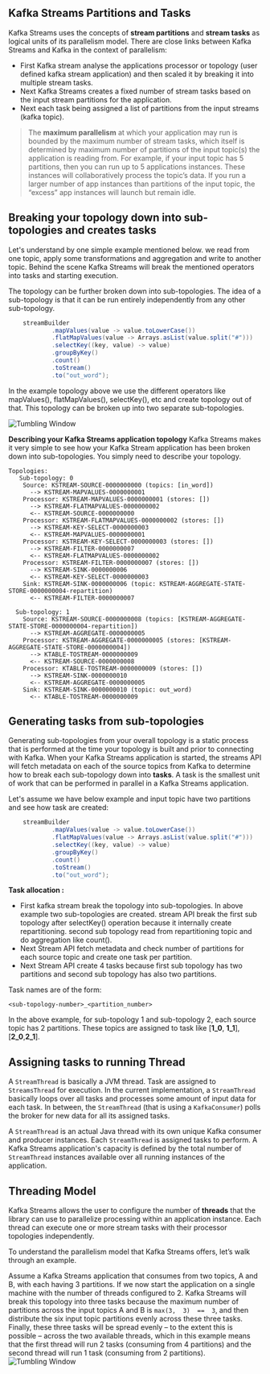 ## Kafka Streams Partitions and Tasks
Kafka Streams uses the concepts of  **stream partitions**  and  **stream tasks**  as logical units of its parallelism model. There are close links between Kafka Streams and Kafka in the context of parallelism:

 - First Kafka stream analyse the applications processor or topology (user defined kafka stream application) and then scaled it by breaking it into multiple stream tasks.
 - Next Kafka Streams creates a fixed number of stream tasks based on the input stream partitions for the application.
 - Next each task being assigned a list of partitions from the input streams (kafka topic).
 

> The **maximum parallelism** at which your application may run is bounded by the maximum number of stream tasks, which itself is determined by maximum number of partitions of the input topic(s) the application is reading from. For example, if your input topic has 5 partitions, then you can run up to 5 applications instances. These instances will collaboratively process the topic’s data. If you run a larger number of app instances than partitions of the input topic, the “excess” app instances will launch but remain idle.

##  Breaking your topology down into sub-topologies and creates tasks
Let's understand by one simple example mentioned below. we read from one topic, apply some transformations and aggregation and write to another topic. Behind the scene Kafka Streams will break the mentioned operators into tasks and starting execution.

The topology can be further broken down into sub-topologies. The idea of a sub-topology is that it can be run entirely independently from any other sub-topology.

```scala
    streamBuilder
            .mapValues(value -> value.toLowerCase())
            .flatMapValues(value -> Arrays.asList(value.split("#")))
            .selectKey((key, value) -> value)
            .groupByKey()
            .count()
            .toStream()
            .to("out_word");
```
In the example topology above we use the different operators like mapValues(), flatMapValues(), selectKey(), etc and create topology out of that. This topology can be broken up into two separate sub-topologies.

![Tumbling Window](https://github.com/gurditsingh/blog/blob/gh-pages/_screenshots/topology.png?raw=true)

**Describing your Kafka Streams application topology** Kafka Streams makes it very simple to see how your Kafka Stream application has been broken down into sub-topologies. You simply need to describe your topology.

```shell
Topologies:
   Sub-topology: 0
    Source: KSTREAM-SOURCE-0000000000 (topics: [in_word])
      --> KSTREAM-MAPVALUES-0000000001
    Processor: KSTREAM-MAPVALUES-0000000001 (stores: [])
      --> KSTREAM-FLATMAPVALUES-0000000002
      <-- KSTREAM-SOURCE-0000000000
    Processor: KSTREAM-FLATMAPVALUES-0000000002 (stores: [])
      --> KSTREAM-KEY-SELECT-0000000003
      <-- KSTREAM-MAPVALUES-0000000001
    Processor: KSTREAM-KEY-SELECT-0000000003 (stores: [])
      --> KSTREAM-FILTER-0000000007
      <-- KSTREAM-FLATMAPVALUES-0000000002
    Processor: KSTREAM-FILTER-0000000007 (stores: [])
      --> KSTREAM-SINK-0000000006
      <-- KSTREAM-KEY-SELECT-0000000003
    Sink: KSTREAM-SINK-0000000006 (topic: KSTREAM-AGGREGATE-STATE-STORE-0000000004-repartition)
      <-- KSTREAM-FILTER-0000000007

  Sub-topology: 1
    Source: KSTREAM-SOURCE-0000000008 (topics: [KSTREAM-AGGREGATE-STATE-STORE-0000000004-repartition])
      --> KSTREAM-AGGREGATE-0000000005
    Processor: KSTREAM-AGGREGATE-0000000005 (stores: [KSTREAM-AGGREGATE-STATE-STORE-0000000004])
      --> KTABLE-TOSTREAM-0000000009
      <-- KSTREAM-SOURCE-0000000008
    Processor: KTABLE-TOSTREAM-0000000009 (stores: [])
      --> KSTREAM-SINK-0000000010
      <-- KSTREAM-AGGREGATE-0000000005
    Sink: KSTREAM-SINK-0000000010 (topic: out_word)
      <-- KTABLE-TOSTREAM-0000000009
```

## Generating tasks from sub-topologies
Generating sub-topologies from your overall topology is a static process that is performed at the time your topology is built and prior to connecting with Kafka. When your Kafka Streams application is started, the streams API will fetch metadata on each of the source topics from Kafka to determine how to break each sub-topology down into **tasks**. A task is the smallest unit of work that can be performed in parallel in a Kafka Streams application.

Let's assume we have below example and input topic have two partitions and see how task are created:

```scala
    streamBuilder
            .mapValues(value -> value.toLowerCase())
            .flatMapValues(value -> Arrays.asList(value.split("#")))
            .selectKey((key, value) -> value)
            .groupByKey()
            .count()
            .toStream()
            .to("out_word");
```

**Task allocation :**

 - First kafka stream break the topology into sub-topologies. In above example two sub-topologies are created. stream API break the first sub topology after selectKey() operation because it internally create repartitioning. second sub topology read from repartitioning topic and do aggregation like count().
 - Next Stream API fetch metadata and check number of partitions for each source topic and create one task per partition.
 - Next Stream API create 4 tasks because first sub topology has two partitions and second sub topology has also two partitions.

Task names are of the form: 
```shell
<sub-topology-number>_<partition_number>
```
 
 In the above example, for sub-topology 1 and sub-topology 2, each source topic has 2 partitions. These topics are assigned to task like [**1_0**,
 **1_1**],[**2_0**,**2_1**].

## Assigning tasks to running Thread

 A `StreamThread` is basically a JVM thread. Task are assigned to `StreamsThread` for execution. In the current implementation, a `StreamThread` basically loops over all tasks and processes some amount of input data for each task. In between, the `StreamThread` (that is using a `KafkaConsumer`) polls the broker for new data for all its assigned tasks.

A `StreamThread` is an actual Java thread with its own unique Kafka consumer and producer instances. Each `StreamThread` is assigned tasks to perform. A Kafka Streams application's capacity is defined by the total number of `StreamThread` instances available over all running instances of the application.

## Threading Model
Kafka Streams allows the user to configure the number of **threads** that the library can use to parallelize processing within an application instance. Each thread can execute one or more stream tasks with their processor topologies independently.

To understand the parallelism model that Kafka Streams offers, let’s walk through an example.

Assume a Kafka Streams application that consumes from two topics,  A  and  B, with each having 3 partitions. If we now start the application on a single machine with the number of threads configured to 2. Kafka Streams will break this topology into three tasks because the maximum number of partitions across the input topics A and B is  `max(3,  3)  ==  3`, and then distribute the six input topic partitions evenly across these three tasks. Finally, these three tasks will be spread evenly – to the extent this is possible – across the two available threads, which in this example means that the first thread will run 2 tasks (consuming from 4 partitions) and the second thread will run 1 task (consuming from 2 partitions).
![Tumbling Window](https://github.com/gurditsingh/blog/blob/gh-pages/_screenshots/kafka-streams-thread.png?raw=true)
<!--stackedit_data:
eyJoaXN0b3J5IjpbLTExNDMxNzYwNjYsMTc1MjMzMDk1NSwtMT
M0ODQ4NDg0OSwtMTkyMjAxMDkxNCw0OTA4NjA2NTYsNzYxOTM4
MTcyLC02MjY0NjAwMDQsMTMwMTMyMjQ0MiwtMTY5Mjc2NzcwLC
04NTI4NjE3NDcsMTMyMjYyMTMzMCwxMzYwNDM0MjUsMTAxNTgx
MzUzNCwtMjA4ODc0NjYxMiwyMDU2NzA2MTA1LDE5NjY4MTM1Nz
gsLTYwOTA3NDI1OCw3OTc4ODg1MTUsOTM5NDkxNTkzLC02Mjk2
MDgyMTVdfQ==
-->